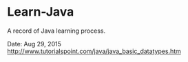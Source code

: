 # Learn-Java
A record of Java learning process.

Date: Aug 29, 2015
http://www.tutorialspoint.com/java/java_basic_datatypes.htm
